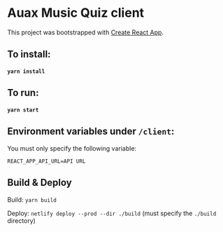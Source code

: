 # Auax Music Quiz client

This project was bootstrapped with [Create React App](https://github.com/facebook/create-react-app).

## To install:

#### `yarn install`

## To run:

#### `yarn start`

## Environment variables under `/client`:

You must only specify the following variable:

`REACT_APP_API_URL=API URL`

## Build & Deploy

Build: `yarn build`

Deploy: `netlify deploy --prod --dir ./build` (must specify the `./build` directory)